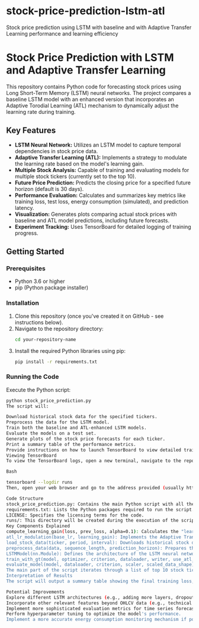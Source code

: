 # stock-price-prediction-lstm-atl
Stock price prediction using LSTM with baseline and with Adaptive Transfer Learning performance and learning efficiency 
# Stock Price Prediction with LSTM and Adaptive Transfer Learning

This repository contains Python code for forecasting stock prices using Long Short-Term Memory (LSTM) neural networks. The project compares a baseline LSTM model with an enhanced version that incorporates an Adaptive Torodial Learning (ATL) mechanism to dynamically adjust the learning rate during training.

## Key Features

* **LSTM Neural Network:** Utilizes an LSTM model to capture temporal dependencies in stock price data.
* **Adaptive Transfer Learning (ATL):** Implements a strategy to modulate the learning rate based on the model's learning gain.
* **Multiple Stock Analysis:** Capable of training and evaluating models for multiple stock tickers (currently set to the top 10).
* **Future Price Prediction:** Predicts the closing price for a specified future horizon (default is 30 days).
* **Performance Evaluation:** Calculates and summarizes key metrics like training loss, test loss, energy consumption (simulated), and prediction latency.
* **Visualization:** Generates plots comparing actual stock prices with baseline and ATL model predictions, including future forecasts.
* **Experiment Tracking:** Uses TensorBoard for detailed logging of training progress.

## Getting Started

### Prerequisites

* Python 3.6 or higher
* pip (Python package installer)

### Installation

1.  Clone this repository (once you've created it on GitHub - see instructions below).
2.  Navigate to the repository directory:
    ```bash
    cd your-repository-name
    ```
3.  Install the required Python libraries using pip:
    ```bash
    pip install -r requirements.txt
    ```

### Running the Code

Execute the Python script:

```bash
python stock_price_prediction.py
The script will:

Download historical stock data for the specified tickers.
Preprocess the data for the LSTM model.
Train both the baseline and ATL-enhanced LSTM models.
Evaluate the models on a test set.
Generate plots of the stock price forecasts for each ticker.
Print a summary table of the performance metrics.
Provide instructions on how to launch TensorBoard to view detailed training logs.
Viewing TensorBoard
To view the TensorBoard logs, open a new terminal, navigate to the repository directory, and run:

Bash

tensorboard --logdir runs
Then, open your web browser and go to the address provided (usually http://localhost:6006/).

Code Structure
stock_price_prediction.py: Contains the main Python script with all the code for data loading, preprocessing, model definition, training, evaluation, and plotting.
requirements.txt: Lists the Python packages required to run the script.
LICENSE: Specifies the licensing terms for the code.
runs/: This directory will be created during the execution of the script and will contain the TensorBoard log files for each stock and model.
Key Components Explained
compute_learning_gain(loss, prev_loss, alpha=0.1): Calculates the "learning gain" (g(t)), which reflects the improvement in the model's performance based on the loss reduction.
atl_lr_modulation(base_lr, learning_gain): Implements the Adaptive Transfer Learning strategy by adjusting the learning rate based on the calculated learning gain.
load_stock_data(ticker, period, interval): Downloads historical stock data from Yahoo Finance.
preprocess_data(data, sequence_length, prediction_horizon): Prepares the stock data for the LSTM model by scaling and creating sequences.
LSTMModel(nn.Module): Defines the architecture of the LSTM neural network.
train_with_gt(model, optimizer, criterion, dataloader, writer, use_atl, epoch): Trains the LSTM model for one epoch, with the option to use ATL.
evaluate_model(model, dataloader, criterion, scaler, scaled_data_shape): Evaluates the trained model on the test dataset.
The main part of the script iterates through a list of top 10 stock tickers, trains and evaluates both baseline and ATL models, makes future predictions, and generates plots.
Interpretation of Results
The script will output a summary table showing the final training loss, final test loss, simulated energy consumption, prediction latency, and the predicted next-day price for both the baseline and ATL models for each stock. The generated plots will visualize the model's performance in forecasting stock prices compared to the actual prices. TensorBoard provides more detailed insights into the training process, including loss curves and learning gain values over epochs.

Potential Improvements
Explore different LSTM architectures (e.g., adding more layers, dropout).
Incorporate other relevant features beyond OHLCV data (e.g., technical indicators, news sentiment).
Implement more sophisticated evaluation metrics for time series forecasting.
Perform hyperparameter tuning to optimize the model's performance.
Implement a more accurate energy consumption monitoring mechanism if possible.

